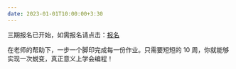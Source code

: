 ```yaml
---
date: 2023-01-01T10:00:00+3:30
---
```


三期报名已开始，如需报名请点击：[报名](./enroll/)

在老师的帮助下，一步一个脚印完成每一份作业。只需要短短的 10 周，你就能够实现一次蜕变，真正意义上学会编程！
